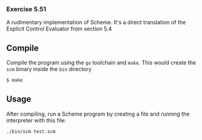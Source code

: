 ### Exercise 5.51
A rudimentary implementation of Scheme. It's a direct translation of the Explicit Control Evaluator from section 5.4

## Compile
Compile the program using the `go` toolchain and `make`. This would create the `scm` binary inside the `bin` directory
```bash
$ make
```

## Usage
After compiling, run a Scheme program by creating a file and running the interpreter with this file:
```bash
./bin/scm test.scm
```
